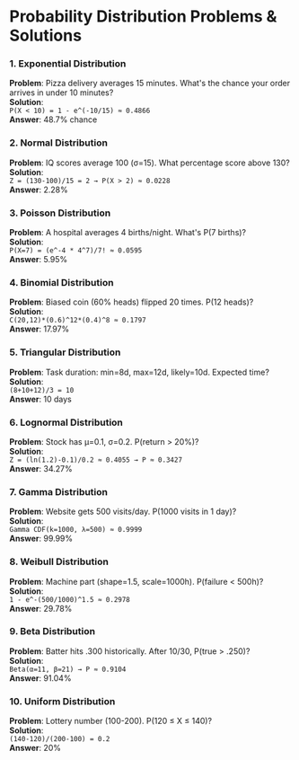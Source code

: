 # Probability Distribution Problems & Solutions

### 1. Exponential Distribution  
**Problem**: Pizza delivery averages 15 minutes. What's the chance your order arrives in under 10 minutes?  
**Solution**:  
`P(X < 10) = 1 - e^(-10/15) ≈ 0.4866`  
**Answer**: 48.7% chance

### 2. Normal Distribution  
**Problem**: IQ scores average 100 (σ=15). What percentage score above 130?  
**Solution**:  
`Z = (130-100)/15 = 2 → P(X > 2) ≈ 0.0228`  
**Answer**: 2.28%

### 3. Poisson Distribution  
**Problem**: A hospital averages 4 births/night. What's P(7 births)?  
**Solution**:  
`P(X=7) = (e^-4 * 4^7)/7! ≈ 0.0595`  
**Answer**: 5.95%

### 4. Binomial Distribution  
**Problem**: Biased coin (60% heads) flipped 20 times. P(12 heads)?  
**Solution**:  
`C(20,12)*(0.6)^12*(0.4)^8 ≈ 0.1797`  
**Answer**: 17.97%

### 5. Triangular Distribution  
**Problem**: Task duration: min=8d, max=12d, likely=10d. Expected time?  
**Solution**:  
`(8+10+12)/3 = 10`  
**Answer**: 10 days

### 6. Lognormal Distribution  
**Problem**: Stock has μ=0.1, σ=0.2. P(return > 20%)?  
**Solution**:  
`Z = (ln(1.2)-0.1)/0.2 ≈ 0.4055 → P ≈ 0.3427`  
**Answer**: 34.27%

### 7. Gamma Distribution  
**Problem**: Website gets 500 visits/day. P(1000 visits in 1 day)?  
**Solution**:  
`Gamma CDF(k=1000, λ=500) ≈ 0.9999`  
**Answer**: 99.99%

### 8. Weibull Distribution  
**Problem**: Machine part (shape=1.5, scale=1000h). P(failure < 500h)?  
**Solution**:  
`1 - e^-(500/1000)^1.5 ≈ 0.2978`  
**Answer**: 29.78%

### 9. Beta Distribution  
**Problem**: Batter hits .300 historically. After 10/30, P(true > .250)?  
**Solution**:  
`Beta(α=11, β=21) → P ≈ 0.9104`  
**Answer**: 91.04%

### 10. Uniform Distribution  
**Problem**: Lottery number (100-200). P(120 ≤ X ≤ 140)?  
**Solution**:  
`(140-120)/(200-100) = 0.2`  
**Answer**: 20%
